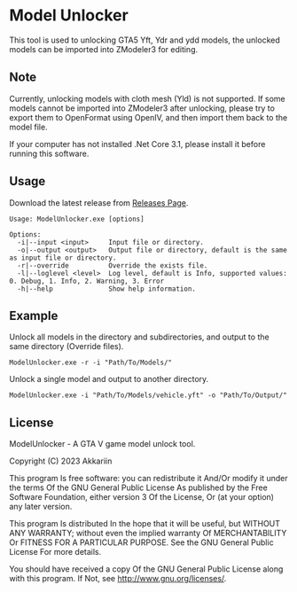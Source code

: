 # Model Unlocker

This tool is used to unlocking GTA5 Yft, Ydr and ydd models, the unlocked models can be imported into ZModeler3 for editing.

## Note
Currently, unlocking models with cloth mesh (Yld) is not supported. If some models cannot be imported into ZModeler3 after unlocking, please try to export them to OpenFormat using OpenIV, and then import them back to the model file.

If your computer has not installed .Net Core 3.1, please install it before running this software.

## Usage

Download the latest release from [Releases Page](https://github.com/kasuganosoras/ModelUnlocker/releases).

```
Usage: ModelUnlocker.exe [options]

Options:
  -i|--input <input>     Input file or directory.
  -o|--output <output>   Output file or directory, default is the same as input file or directory.
  -r|--override			 Override the exists file.
  -l|--loglevel <level>  Log level, default is Info, supported values: 0. Debug, 1. Info, 2. Warning, 3. Error
  -h|--help              Show help information.
```

## Example

Unlock all models in the directory and subdirectories, and output to the same directory (Override files).

```
ModelUnlocker.exe -r -i "Path/To/Models/"
```

Unlock a single model and output to another directory.
```
ModelUnlocker.exe -i "Path/To/Models/vehicle.yft" -o "Path/To/Output/"
```

## License

ModelUnlocker - A GTA V game model unlock tool.

Copyright (C) 2023 Akkariin

This program Is free software: you can redistribute it And/Or modify it under the terms Of the GNU General Public License As published by the Free Software Foundation, either version 3 Of the License, Or (at your option) any later version.

This program Is distributed In the hope that it will be useful, but WITHOUT ANY WARRANTY; without even the implied warranty Of MERCHANTABILITY Or FITNESS FOR A PARTICULAR PURPOSE. See the GNU General Public License For more details.

You should have received a copy Of the GNU General Public License along with this program. If Not, see http://www.gnu.org/licenses/.

